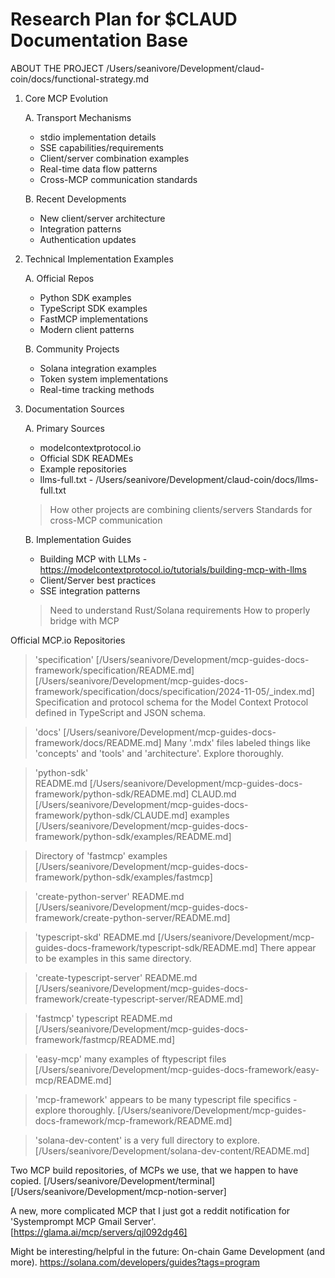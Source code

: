 # Research Plan for $CLAUD Documentation Base

ABOUT THE PROJECT
/Users/seanivore/Development/claud-coin/docs/functional-strategy.md

1. Core MCP Evolution 

    A. Transport Mechanisms
    - stdio implementation details
    - SSE capabilities/requirements
    - Client/server combination examples
    - Real-time data flow patterns
    - Cross-MCP communication standards

    B. Recent Developments
    - New client/server architecture
    - Integration patterns
    - Authentication updates

2. Technical Implementation Examples 

    A. Official Repos
    - Python SDK examples
    - TypeScript SDK examples
    - FastMCP implementations
    - Modern client patterns

    B. Community Projects
    - Solana integration examples
    - Token system implementations
    - Real-time tracking methods

3. Documentation Sources 

    A. Primary Sources
    - modelcontextprotocol.io
    - Official SDK READMEs
    - Example repositories
    - llms-full.txt - /Users/seanivore/Development/claud-coin/docs/llms-full.txt 
    
    > How other projects are combining clients/servers
    > Standards for cross-MCP communication

    B. Implementation Guides
    - Building MCP with LLMs - https://modelcontextprotocol.io/tutorials/building-mcp-with-llms 
    - Client/Server best practices
    - SSE integration patterns 

    > Need to understand Rust/Solana requirements
    > How to properly bridge with MCP


Official MCP.io Repositories

> 'specification' 
[/Users/seanivore/Development/mcp-guides-docs-framework/specification/README.md]
[/Users/seanivore/Development/mcp-guides-docs-framework/specification/docs/specification/2024-11-05/_index.md]
Specification and protocol schema for the Model Context Protocol defined in TypeScript and JSON schema. 

> 'docs' 
[/Users/seanivore/Development/mcp-guides-docs-framework/docs/README.md]
Many '.mdx' files labeled things like 'concepts' and 'tools' and 'architecture'. Explore thoroughly. 

> 'python-sdk'  
README.md [/Users/seanivore/Development/mcp-guides-docs-framework/python-sdk/README.md] 
CLAUD.md [/Users/seanivore/Development/mcp-guides-docs-framework/python-sdk/CLAUDE.md] 
examples [/Users/seanivore/Development/mcp-guides-docs-framework/python-sdk/examples/README.md]

> Directory of 'fastmcp' examples
[/Users/seanivore/Development/mcp-guides-docs-framework/python-sdk/examples/fastmcp]

> 'create-python-server' README.md  
[/Users/seanivore/Development/mcp-guides-docs-framework/create-python-server/README.md]

> 'typescript-skd' 
README.md [/Users/seanivore/Development/mcp-guides-docs-framework/typescript-sdk/README.md]
There appear to be examples in this same directory. 

> 'create-typescript-server' README.md 
[/Users/seanivore/Development/mcp-guides-docs-framework/create-typescript-server/README.md]

> 'fastmcp' typescript README.md 
[/Users/seanivore/Development/mcp-guides-docs-framework/fastmcp/README.md]

> 'easy-mcp' many examples of ftypescript files
[/Users/seanivore/Development/mcp-guides-docs-framework/easy-mcp/README.md] 

> 'mcp-framework' appears to be many typescript file specifics - explore thoroughly. 
[/Users/seanivore/Development/mcp-guides-docs-framework/mcp-framework/README.md]

> 'solana-dev-content' is a very full directory to explore. 
[/Users/seanivore/Development/solana-dev-content/README.md]

Two MCP build repositories, of MCPs we use, that we happen to have copied. 
[/Users/seanivore/Development/terminal]
[/Users/seanivore/Development/mcp-notion-server]

A new, more complicated MCP that I just got a reddit notification for 'Systemprompt MCP Gmail Server'. 
[https://glama.ai/mcp/servers/qjl092dg46]

Might be interesting/helpful in the future: On-chain Game Development (and more). 
https://solana.com/developers/guides?tags=program 